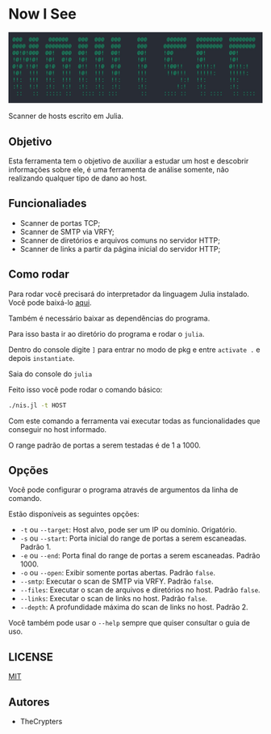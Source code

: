 # Now I See

![Now I See](now_i_see.jpg)

Scanner de hosts escrito em Julia.

## Objetivo

Esta ferramenta tem o objetivo de auxiliar a estudar um host e descobrir informações sobre ele, é uma ferramenta de análise somente, não realizando qualquer tipo de dano ao host.

## Funcionaliades

- Scanner de portas TCP;
- Scanner de SMTP via VRFY;
- Scanner de diretórios e arquivos comuns no servidor HTTP;
- Scanner de links a partir da página inicial do servidor HTTP;

## Como rodar

Para rodar você precisará do interpretador da linguagem Julia instalado. Você pode baixá-lo [aqui](https://julialang.org/downloads/).

Também é necessário baixar as dependências do programa.

Para isso basta ir ao diretório do programa e rodar o `julia`.

Dentro do console digite `]` para entrar no modo de pkg e entre `activate .` e depois `instantiate`.

Saia do console do `julia`

Feito isso você pode rodar o comando básico:

```bash
./nis.jl -t HOST
```

Com este comando a ferramenta vai executar todas as funcionalidades que conseguir no host informado.

O range padrão de portas a serem testadas é de 1 a 1000.

## Opções

Você pode configurar o programa através de argumentos da linha de comando.

Estão disponíveis as seguintes opções:

- `-t` ou `--target`: Host alvo, pode ser um IP ou domínio. Origatório.
- `-s` ou `--start`: Porta inicial do range de portas a serem escaneadas. Padrão 1.
- `-e` ou `--end`: Porta final do range de portas a serem escaneadas. Padrão 1000.
- `-o` ou `--open`: Exibir somente portas abertas. Padrão `false`.
- `--smtp`: Executar o scan de SMTP via VRFY. Padrão `false`.
- `--files`: Executar o scan de arquivos e diretórios no host. Padrão `false`.
- `--links`: Executar o scan de links no host. Padrão `false`.
- `--depth`: A profundidade máxima do scan de links no host. Padrão 2.

Você também pode usar o `--help` sempre que quiser consultar o guia de uso.

## LICENSE

[MIT](LICENSE)

## Autores

- TheCrypters
